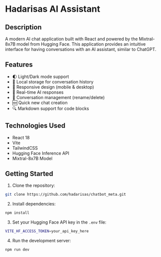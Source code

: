 # Hadarisas AI Assistant

## Description

A modern AI chat application built with React and powered by the Mixtral-8x7B model from Hugging Face. This application provides an intuitive interface for having conversations with an AI assistant, similar to ChatGPT.

## Features

- 🌓 Light/Dark mode support
- 💾 Local storage for conversation history
- 📱 Responsive design (mobile & desktop)
- 🔄 Real-time AI responses
- 📝 Conversation management (rename/delete)
- 🆕 Quick new chat creation
- 🔍 Markdown support for code blocks

## Technologies Used

- React 18
- Vite
- TailwindCSS
- Hugging Face Inference API
- Mixtral-8x7B Model

## Getting Started

1. Clone the repository:

```bash
git clone https://github.com/hadarisas/chatbot_meta.git
```

2. Install dependencies:

```bash
npm install
```

3. Set your Hugging Face API key in the `.env` file:

```bash
VITE_HF_ACCESS_TOKEN=your_api_key_here
```

4. Run the development server:

```bash
npm run dev
```
